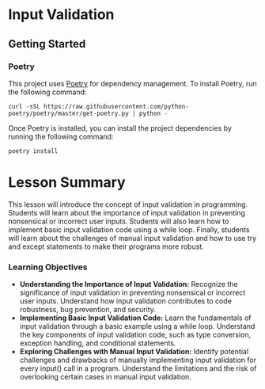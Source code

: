 # Input Validation

## Getting Started

### Poetry

This project uses [Poetry](https://python-poetry.org/) for dependency management. To install Poetry, run the following
command:

```shell
curl -sSL https://raw.githubusercontent.com/python-poetry/poetry/master/get-poetry.py | python -
```

Once Poetry is installed, you can install the project dependencies by running the following command:

```shell
poetry install
```

# Lesson Summary

This lesson will introduce the concept of input validation in programming. Students will learn about the importance of
input validation in preventing nonsensical or incorrect user inputs. Students will also learn how to implement basic
input validation code using a while loop. Finally, students will learn about the challenges of manual input validation
and how to use try and except statements to make their programs more robust.

### Learning Objectives
- **Understanding the Importance of Input Validation:** Recognize the significance of input validation in preventing
  nonsensical or incorrect user inputs. Understand how input validation contributes to code robustness, bug prevention,
  and security.
- **Implementing Basic Input Validation Code:** Learn the fundamentals of input validation through a basic example using
  a while loop. Understand the key components of input validation code, such as type conversion, exception handling, and
  conditional statements.
- **Exploring Challenges with Manual Input Validation:** Identify potential challenges and drawbacks of manually
  implementing input validation for every input() call in a program. Understand the limitations and the risk of
  overlooking certain cases in manual input validation.
